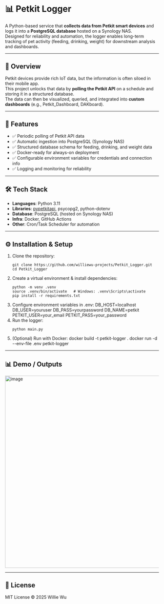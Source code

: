 # 📊 Petkit Logger

A Python-based service that **collects data from Petkit smart devices** and logs it into a **PostgreSQL database** hosted on a Synology NAS.  
Designed for reliability and automation, the logger enables long-term tracking of pet activity (feeding, drinking, weight) for downstream analysis and dashboards.

---

## 📖 Overview
Petkit devices provide rich IoT data, but the information is often siloed in their mobile app.  
This project unlocks that data by **polling the Petkit API** on a schedule and storing it in a structured database.  
The data can then be visualized, queried, and integrated into **custom dashboards** (e.g., Petkit_Dashboard, DAKboard).

---

## 🚀 Features
- ✅ Periodic polling of Petkit API data  
- ✅ Automatic ingestion into PostgreSQL (Synology NAS)  
- ✅ Structured database schema for feeding, drinking, and weight data  
- ✅ Docker-ready for always-on deployment  
- ✅ Configurable environment variables for credentials and connection info  
- ✅ Logging and monitoring for reliability  

---

## 🛠 Tech Stack
- **Languages**: Python 3.11  
- **Libraries**: [pypetkitapi](https://pypi.org/project/pypetkitapi/), psycopg2, python-dotenv  
- **Database**: PostgreSQL (hosted on Synology NAS)  
- **Infra**: Docker, GitHub Actions  
- **Other**: Cron/Task Scheduler for automation  

---

## ⚙️ Installation & Setup

1. Clone the repository:
   ```
   git clone https://github.com/williewu-projects/Petkit_Logger.git
   cd Petkit_Logger
2. Create a virtual environment & install dependencies:
   ```
   python -m venv .venv
   source .venv/bin/activate   # Windows: .venv\Scripts\activate
   pip install -r requirements.txt
3. Configure environment variables in .env:
   DB_HOST=localhost
   DB_USER=youruser
   DB_PASS=yourpassword
   DB_NAME=petkit
   PETKIT_USER=your_email
   PETKIT_PASS=your_password
4. Run the logger:
   ```
   python main.py
5. (Optional) Run with Docker:
   docker build -t petkit-logger .
   docker run -d --env-file .env petkit-logger

---

## 📊 Demo / Outputs
<img width="1008" height="630" alt="image" src="https://github.com/user-attachments/assets/02415dee-fa9e-43bd-8e94-ff533ec90a60" />

---

## 📜 License
MIT License © 2025 Willie Wu
